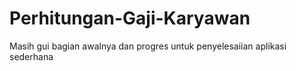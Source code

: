 # Perhitungan-Gaji-Karyawan
Masih gui bagian awalnya dan progres untuk penyelesaiian aplikasi sederhana
